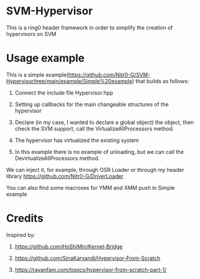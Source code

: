 # SVM-Hypervisor
This is a ring0 header framework in order to simplify the creation of hypervisors on SVM
# Usage example
This is a simple example(https://github.com/Nitr0-G/SVM-Hypervisor/tree/main/example/Simple%20example) that builds as follows:
1) Connect the include file Hypervisor.hpp


2) Setting up callbacks for the main changeable structures of the hypervisor


3) Declare (in my case, I wanted to declare a global object) the object, then check the SVM support, call the VirtualizeAllProcessors method.


4) The hypervisor has virtualized the existing system


5) In this example there is no example of unloading, but we can call the DevirtualizeAllProcessors method.

We can inject it, for example, through OSR Loader or through my header library https://github.com/Nitr0-G/DriverLoader

You can also find some macroses for YMM and XMM push in Simple example
# Credits
Inspired by:
1) https://github.com/HoShiMin/Kernel-Bridge


2) https://github.com/SinaKarvandi/Hypervisor-From-Scratch


3) https://rayanfam.com/topics/hypervisor-from-scratch-part-1/
